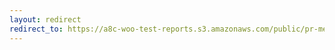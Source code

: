 ```yaml
---
layout: redirect
redirect_to: https://a8c-woo-test-reports.s3.amazonaws.com/public/pr-merge/44824/e2e/index.html
---
```

